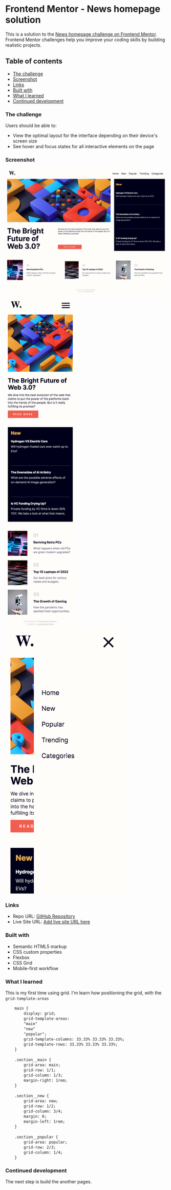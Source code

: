 # Frontend Mentor - News homepage solution

This is a solution to the [News homepage challenge on Frontend Mentor](https://www.frontendmentor.io/challenges/news-homepage-H6SWTa1MFl). Frontend Mentor challenges help you improve your coding skills by building realistic projects. 

## Table of contents

  - [The challenge](#the-challenge)
  - [Screenshot](#screenshot)
  - [Links](#links)
  - [Built with](#built-with)
  - [What I learned](#what-i-learned)
  - [Continued development](#continued-development)



### The challenge

Users should be able to:

- View the optimal layout for the interface depending on their device's screen size
- See hover and focus states for all interactive elements on the page

### Screenshot

![desktop version screenshot](https://github.com/cadeMeuCode/newshomepage/blob/main/screenshots/mySolution--desktop.png?raw=true "Desktop")
![mobile version screenshot](https://github.com/cadeMeuCode/newshomepage/blob/main/screenshots/mySolution--mobile.png?raw=true "Mobile")
![mobile menu screenshot](https://github.com/cadeMeuCode/newshomepage/blob/main/screenshots/mySolution__menu--mobile.png?raw=true "Mobile menu")



### Links

- Repo URL: [GitHub Repository](https://github.com/cadeMeuCode/newshomepage)
- Live Site URL: [Add live site URL here](https://your-live-site-url.com)


### Built with

- Semantic HTML5 markup
- CSS custom properties
- Flexbox
- CSS Grid
- Mobile-first workflow


### What I learned

This is my first time using grid. I'm learn how positioning the grid, with the `grid-template-areas`  

```
    main {
        display: grid;
        grid-template-areas: 
        "main"
        "new"
        "popular";
        grid-template-columns: 33.33% 33.33% 33.33%;
        grid-template-rows: 33.33% 33.33% 33.33%;
    }

    .section__main {
        grid-area: main;
        grid-row: 1/1;
        grid-column: 1/3;
        margin-right: 1rem;
    }

    .section__new {
        grid-area: new;
        grid-row: 1/2;
        grid-column: 3/4;
        margin: 0;
        margin-left: 1rem;
    }

    .section__popular {
        grid-area: popular;
        grid-row: 2/3;
        grid-column: 1/4;
    }

```

### Continued development

The next step is build the another pages.


